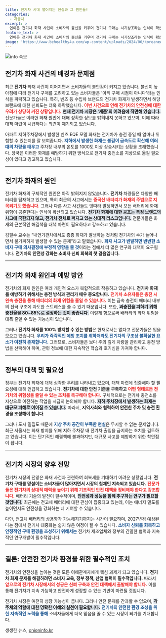 ```yaml
---
title: 전기차 시대 멀어지는 현실과 그 원인들!
categories:
  - 자동차
excerpt: >
  연이은 전기차 화재 사건이 소비자의 불신을 키우며 전기차 구매는 시기상조라는 인식이 확산되고 있다. 전문가들은 긴급한 안전 대책 마련이 필요하다고 강조하며, 전기차의 판매 둔화를 예고하는 우울한 전망이 이어지고 있다.
feature_text: >
  연이은 전기차 화재 사건이 소비자의 불신을 키우며 전기차 구매는 시기상조라는 인식이 확산되고 있다. 전문가들은 긴급한 안전 대책 마련이 필요하다고 강조하며, 전기차의 판매 둔화를 예고하는 우울한 전망이 이어지고 있다.
image: 'https://www.behealthy4u.com/wp-content/uploads/2024/06/koreanews.jpg'
---
```


<p><img src="https://www.behealthy4u.com/wp-content/uploads/2024/06/koreanews.jpg" alt="info 속보" /></p>

<h2 data-ke-size="size26">전기차 화재 사건의 배경과 문제점</h2>

<p data-ke-size="size16">최근 <b>전기차</b> 화재 사건이 이어지면서 소비자들의 불안감이 커지고 있습니다. 불신이 높아짐에 따라 전기차 구매를 고려하고 있는 소비자들은 '아직 구매 시점이 아니다'라는 인식을 피력하고 있습니다. 특히, 벤츠 등 수입차 브랜드의 전기차 화재가 발생하면서 해당 브랜드에 대한 신뢰도는 더욱 하락했습니다. <b><span style="color: #ee2323;">이번 사건으로 인해 전기차의 안전성에 대한 우려가 상당히 커진 상황입니다.</span></b> <b><span style="background-color: #21538527;">현재 전기차 시장은 '캐즘'의 어려움에 직면해 있습니다.</span></b> 전문가들은 이러한 화재 원인에 대해 정확한 정보를 밝혀내지 못하고 있으며, 이에 따라 대책 마련이 시급하다는 의견이 제기되고 있습니다.</p>

<p data-ke-size="size16">아파트 지하주차장에서 발생한 벤츠 EQE 모델 화재는 전기차가 충전 중일 때 얼마나 위험할 수 있는지를 잘 보여줍니다. <b><span style="color: #1a5490;">지하에서 발생한 화재는 불길이 급속도로 확산해 여러 대의 차량을 태우고</span></b> 주차장 내부의 온도를 1000도 이상 상승시키는 상황을 초래했습니다. 당국은 이러한 화재를 예방하기 위한 방식으로 전기차 충전소를 지상으로 옮길 필요성이 있다고 경고하고 있습니다.</p>

<hr>

<h2 data-ke-size="size26">전기차 화재의 원인</h2>

<p data-ke-size="size16">전기차 화재의 구체적인 원인은 아직 밝혀지지 않았습니다. <b>전기차</b> 차량들은 다양한 배터리를 탑재하고 있으며, 특히 최근의 사고에서는 <b><span style="color: #ee2323;">중국산 배터리가 화재의 주범으로 지목되기도 했습니다.</span></b> 그러나 다른 사고 사건들도 잇따라 발생하면서 모든 배터리에 화재 위험이 공존한다는 인식이 확산되고 있습니다. <b><span style="background-color: #21538527;">전기차 화재에 대한 공포는 특정 브랜드의 사고에 국한되지 않고, 전기차 전체로 퍼지고 있는 상대적 리스크입니다.</span></b> 전문가들은 화재의 근본적인 해결책을 대책 마련이 필요하다고 강조하고 있습니다.</p>

<p data-ke-size="size16">김필수 교수는 “내연기관차에서도 종종 화재가 발생하는 것처럼 전기차의 수가 늘어나면서 불가피하게 발생할 수 있는 문제”라고 말했습니다. <b><span style="color: #1a5490;">화재 사고가 빈발하면 빈번한 소비자 구매 의사결정에 부정적 영향을 줄 것</span></b>이라는 점에서 더 많은 연구와 대책이 요구됩니다. <b>전기차의 안전성 강화는 소비자 신뢰 회복의 첫 걸음입니다.</b></p>

<hr>

<h2 data-ke-size="size26">전기차 화재 원인과 예방 방안</h2>

<p data-ke-size="size16">전기차의 화재 원인은 여러 개인적 요소가 복합적으로 작용하고 있습니다. <b>전기차 화재를 예방하기 위해서는 충전 방식과 관리가 매우 중요합니다.</b> <b><span style="color: #ee2323;">전기차 소유자들은 충전 시 완속 충전을 통해 배터리의 화재 위험을 줄일 수 있습니다.</span></b> 이는 급속 충전이 배터리 내부의 전극 구조에 과도한 스트레스를 줄 수 있기 때문입니다. 또한, <b><span style="background-color: #21538527;">과충전을 피하기 위해 충전율을 80~85%로 설정하는 것이 좋습니다.</span></b> 이렇게 함으로써 배터리의 화재 위험을 대폭 줄일 수 있는 가능성이 있습니다.</p>

<p data-ke-size="size16">그러나 <b>전기차 화재를 100% 방지할 수 있는 방법</b>은 현재로서는 없다고 전문가들은 입을 모으고 있습니다. <b><span style="color: #1a5490;">우리가 즉각적인 예방 조치를 취하더라도 전기차의 구조상 불확실한 요소가 여전히 존재합니다.</span></b> 그러므로, 소비자들은 보다 주의 깊게 차량을 관리하고 충전 방법을 선택해야 하며, 관련 정보에 대한 지속적인 학습과 호기심을 가져야 합니다.</p>

<hr>

<h2 data-ke-size="size26">정부의 대책 및 필요성</h2>

<p data-ke-size="size16">정부는 전기차 화재에 대해 심각한 우려를 나타내고 있으며, 대책 마련에 집중해야 할 필요성에 대해 언급하고 있습니다. <b>전기차에 대한 안전 기준을 구축하고</b> <b><span style="color: #ee2323;">어떤 형태로든 전기차의 위험성을 줄일 수 있는 조치를 촉구해야 합니다.</span></b> 구체적으로는 전기차 충전소를 지상으로 이전하는 작업을 시급히 논의해야 합니다. <b><span style="background-color: #21538527;">지하 주차장에서 발생하는 화재는 대규모 피해로 이어질 수 있습니다.</span></b> 따라서, <b>지역사회와 협력하여 안전한 주차 및 충전 환경을 조성해야 합니다</b>.</p>

<p data-ke-size="size16">그러나 도시 밀집도 때문에 <b><span style="color: #1a5490;">지상 주차 공간이 부족한 현실</span></b>은 무시할 수 없는 문제입니다. 최근 서울시는 화재 방지를 위해 지하 주차장 내 전기차 출입을 금지하는 조치를 검토하고 있습니다. 이는 단기적인 해결책에 불과하지만, 대규모 사고를 예방하기 위한 착안점이 됩니다.</p>

<hr>

<h2 data-ke-size="size26">전기차 시장의 향후 전망</h2>

<p data-ke-size="size16">전기차 시장의 전망은 화재 사건과 관련하여 회복세를 기대하기 어려운 상황입니다. <b>전기차 구매를 망설이는 소비자들이 많아지면서 시장의 침체인 지속되고 있습니다.</b> <b><span style="color: #ee2323;">전문가들은 전기차의 상대적 매력을 높이기 위해 기초적인 안전 대책을 정비해야 한다고 강조합니다.</span></b> 배터리 기술의 발전이 필수적이며, <b><span style="background-color: #21538527;">안전성과 성능을 함께 추구하는 연구가 필요할 것입니다.</span></b> 최근에는 전고체 배터리에 대한 관심이 집중되고 있는데, 이는 에너지 밀도를 높이면서도 안전성을 강화하는 데 기여할 수 있습니다.</p>

<p data-ke-size="size16">다만, 전고체 배터리의 상용화가 가능해지기까지는 시간이 필요하며, 2027년경 예상된다는 점에서 전기차 대중화는 쉽지 않은 여정이 될 수 있습니다. <b><span style="color: #1a5490;">소비자 신뢰를 회복하고 안정적인 구매 환경을 조성하기 위해서는</span></b> 전기차 제조업체와 정부의 긴밀한 협력과 지속적인 연구개발이 필수적입니다.</p>

<hr>

<h2 data-ke-size="size26">결론: 안전한 전기차 환경을 위한 필수적인 조치</h2>

<p data-ke-size="size16">전기차의 안전성을 높이는 것은 모든 이해관계자에게 핵심 과제가 되고 있습니다. <b>전기차 화재 문제를 해결하려면 소비자 교육, 정부 정책, 산업 협력이 필수적입니다.</b> 따라서 <b><span style="color: #ee2323;">앞으로의 전기차 시장에서의 성공은 신뢰 구축과 안전 대책에서 출발해야 합니다.</span></b> 이를 통해 전기차가 지속 가능하고 안전하게 성장할 수 있는 기반이 마련될 것입니다.</p>

<p data-ke-size="size16">전기차 시장은 여전히 성장 가능성이 큽니다. 그러나 안전 문제를 간과할 수 없으며, <b><span style="background-color: #21538527;">각 주체의 역할에 대한 명확한 이해와 실천이 필요합니다.</span></b> <b><span style="color: #1a5490;">전기차의 안전한 환경 조성을 위한 지속적인 노력을 통해</span></b> 소비자들에게 더욱 믿음을 줄 수 있는 시장이 되기를 기대합니다.</p>
생생한 뉴스, <a href="https://onioninfo.kr" rel="dofollow">onioninfo.kr</a>


